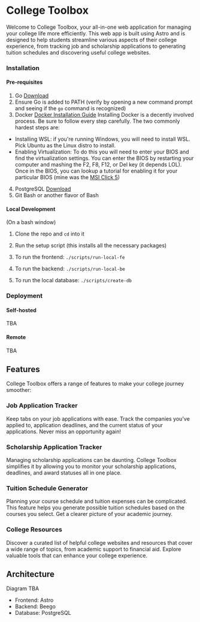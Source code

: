 # College Toolbox

Welcome to College Toolbox, your all-in-one web application for managing your college life more efficiently. This web app is built using Astro and is designed to help students streamline various aspects of their college experience, from tracking job and scholarship applications to generating tuition schedules and discovering useful college websites.

### Installation

#### Pre-requisites

1. Go [Download](https://golang.org/dl/)
2. Ensure Go is added to PATH (verify by opening a new command prompt and seeing if the `go` command is recognized)
3. Docker [Docker Installation Guide](https://docs.docker.com/get-docker/)
Installing Docker is a decently involved process. Be sure to follow every step carefully.
The two commonly hardest steps are:

- Installing WSL: if you're running Windows, you will need to install WSL. Pick Ubuntu as the Linux distro to install.
- Enabling Virtualization: To do this you will need to enter your BIOS and find the virtualization settings. You can enter the BIOS by restarting your computer and mashing the F2, F8, F12, or Del key (it depends LOL). Once in the BIOS, you can lookup a tutorial for enabling it for your particular BIOS (mine was the [MSI Click 5](https://liquidsky.com/how-to-enable-virtualization-msi-click-bios-5/))

4. PostgreSQL [Download](https://www.postgresql.org/download/)
5. Git Bash or another flavor of Bash

#### Local Development

(On a bash window)

1. Clone the repo and `cd` into it

2. Run the setup script (this installs all the necessary packages)

3. To run the frontend: `./scripts/run-local-fe`

4. To run the backend: `./scripts/run-local-be`

5. To run the local database: `./scripts/create-db`

### Deployment

#### Self-hosted

TBA

#### Remote

TBA

## Features

College Toolbox offers a range of features to make your college journey smoother:

### Job Application Tracker

Keep tabs on your job applications with ease. Track the companies you've applied to, application deadlines, and the current status of your applications. Never miss an opportunity again!

### Scholarship Application Tracker

Managing scholarship applications can be daunting. College Toolbox simplifies it by allowing you to monitor your scholarship applications, deadlines, and award statuses all in one place.

### Tuition Schedule Generator

Planning your course schedule and tuition expenses can be complicated. This feature helps you generate possible tuition schedules based on the courses you select. Get a clearer picture of your academic journey.

### College Resources

Discover a curated list of helpful college websites and resources that cover a wide range of topics, from academic support to financial aid. Explore valuable tools that can enhance your college experience.

## Architecture

Diagram TBA

- Frontend: Astro
- Backend: Beego
- Database: PostgreSQL
